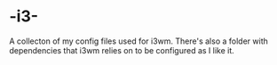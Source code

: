 # -i3-
A collecton of my config files used for i3wm.  There's also a folder with dependencies that i3wm relies on to be configured as I like it.
